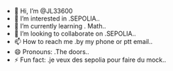 - 👋 Hi, I’m @JL33600
- 👀 I’m interested in .SEPOLIA..
- 🌱 I’m currently learning . Math..
- 💞️ I’m looking to collaborate on .SEPOLIA..
- 📫 How to reach me .by my phone or ptt email..
- 😄 Pronouns: .The doors..
- ⚡ Fun fact: .je veux des sepolia pour faire du mock..

<!---
JL33600/JL33600 is a ✨ special ✨ repository because its `README.md` (this file) appears on your GitHub profile.
You can click the Preview link to take a look at your changes.
--->
